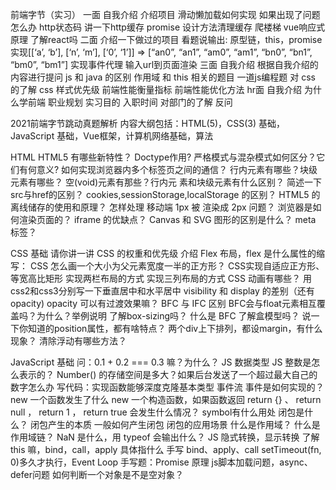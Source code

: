 前端字节（实习）
一面
自我介绍
介绍项目
滑动懒加载如何实现
如果出现了问题怎么办
http状态码
讲一下http缓存
promise
设计方法清理缓存
爬楼梯
vue响应式原理
了解react吗
二面
介绍一下做过的项目
看题说输出: 原型链，this，promise
实现[[‘a’, ‘b’], [‘n’, ‘m’], [‘0’, ‘1’]] => [“an0”, “an1”, “am0”, “am1”, “bn0”, “bn1”, “bm0”, “bm1”]
实现事件代理
输入url到页面渲染
三面
自我介绍
根据自我介绍的内容进行提问
js 和 java 的区别
作用域 和 this 相关的题目
一道js编程题
对 css 的了解
css 样式优先级
前端性能衡量指标
前端性能优化方法
hr面
自我介绍
为什么学前端
职业规划
实习目的
入职时间
对部门的了解
反问



2021前端字节跳动真题解析
内容大纲包括：HTML(5)，CSS(3) 基础，JavaScript 基础，Vue框架，计算机网络基础，算法

HTML
HTML5 有哪些新特性？
Doctype作⽤? 严格模式与混杂模式如何区分？它们有何意义?
如何实现浏览器内多个标签页之间的通信？
⾏内元素有哪些？块级元素有哪些？ 空(void)元素有那些？⾏内元 素和块级元素有什么区别？
简述⼀下src与href的区别？
cookies,sessionStorage,localStorage 的区别？
HTML5 的离线储存的使用和原理？
怎样处理 移动端 1px 被 渲染成 2px 问题？
浏览器是如何渲染页面的？
iframe 的优缺点？
Canvas 和 SVG 图形的区别是什么？
meta 标签？




CSS 基础
请你讲一讲 CSS 的权重和优先级
介绍 Flex 布局，flex 是什么属性的缩写：
CSS 怎么画一个大小为父元素宽度一半的正方形？
CSS实现自适应正方形、等宽高比矩形
实现两栏布局的方式
实现三列布局的方式
CSS 动画有哪些？
用css2和css3分别写一下垂直居中和水平居中
visibility 和 display 的差别（还有opacity)
opacity 可以有过渡效果嘛？
BFC 与 IFC 区别
BFC会与float元素相互覆盖吗？为什么？举例说明
了解box-sizing吗？
什么是 BFC
了解盒模型吗？
说一下你知道的position属性，都有啥特点？
两个div上下排列，都设margin，有什么现象？
清除浮动有哪些方法？




JavaScript 基础
问：0.1 + 0.2 === 0.3 嘛？为什么？
JS 数据类型
JS 整数是怎么表示的？
Number() 的存储空间是多大？如果后台发送了一个超过最大自己的数字怎么办
写代码：实现函数能够深度克隆基本类型
事件流
事件是如何实现的？
new 一个函数发生了什么
new 一个构造函数，如果函数返回 return {} 、 return null ， return 1 ， return true 会发生什么情况？
symbol有什么用处
闭包是什么？
闭包产生的本质
一般如何产生闭包
闭包的应用场景
什么是作用域？
什么是作用域链？
NaN 是什么，用 typeof 会输出什么？
JS 隐式转换，显示转换
了解 this 嘛，bind，call，apply 具体指什么
手写 bind、apply、call
setTimeout(fn, 0)多久才执行，Event Loop
手写题：Promise 原理
js脚本加载问题，async、defer问题
如何判断一个对象是不是空对象？
<script src=’xxx’ ’xxx’/>外部js文件先加载还是onload先执行，为什么？
怎么加事件监听
事件传播机制（事件流）
说一下原型链和原型链的继承吧
说下对 JS 的了解吧
数组能够调用的函数有那些？
如何判断数组类型
函数中的arguments是数组吗？类数组转数组的方法了解一下？
用过 TypeScript 吗？它的作用是什么？
PWA使用过吗？serviceWorker的使用原理是啥？
ES6 之前使用 prototype 实现继承
如果一个构造函数，bind了一个对象，用这个构造函数创建出的实例会继承这个对象的属性吗？为什么？
箭头函数和普通函数有啥区别？箭头函数能当构造函数吗？
知道 ES6 的 Class 嘛？Static 关键字有了解嘛
事件循环机制 （Event Loop）
手写题：数组扁平化
手写题：实现柯里化
手写题：数组去重
let 闭包
变量提升
instance 如何使用




Vue框架
active-class是哪个组件的属性？嵌套路由怎么定义？
怎么定义vue-router的动态路由？怎么获取传过来的动态参数？
vue-router有哪几种导航钩子？
scss是什么？在vue.cli中的安装使用步骤是？有哪几大特性？
mint-ui是什么？怎么使用？说出至少三个组件使用方法？
v-model是什么？怎么使用？ vue中标签怎么绑定事件？
axios是什么？怎么使用？描述使用它实现登录功能的流程？
axios+tp5进阶中，调用axios.post(‘api/user’)是进行的什么操作？axios.put(‘api/user/8′)呢？
什么是RESTful API？怎么使用?
vuex是什么？怎么使用？哪种功能场景使用它？
mvvm框架是什么？它和其它框架（jquery）的区别是什么？哪些场景适合？
自定义指令（v-check、v-focus）的方法有哪些？它有哪些钩子函数？还有哪些钩子函数参数？
说出至少4种vue当中的指令和它的用法？
vue-router是什么？它有哪些组件？
导航钩子有哪些？它们有哪些参数？
Vue的双向数据绑定原理是什么？
请详细说下你对vue生命周期的理解？
请说下封装 vue 组件的过程？
你是怎么认识vuex的？
vue-loader是什么？使用它的用途有哪些？
请说出vue.cli项目中src目录每个文件夹和文件的用法？
vue.cli中怎样使用自定义的组件？有遇到过哪些问题吗？
聊聊你对Vue.js的template编译的理解？
Vuex是什么？为什么使用Vuex？
vuejs与angularjs的区别？
vue为什么不直接操作dom？
你怎么理解vue是一个渐进式的框架？
Vue声明组件的state是用data方法，那为什么data是通过一个function来返回一个对象，而不是直接写一个对象呢？
说下vue组件之间的通信？
vue中mixin与extend区别？




计算机网络基础
HTTP 缓存
HTTP 常用的状态码及使用场景？
你知道 302 状态码是什么嘛？你平时浏览网页的过程中遇到过哪些 302 的场景？
HTTP 常用的请求方式，区别和用途？
你对计算机网络的认识怎么样
HTTPS 是什么？具体流程
三次握手和四次挥手
在交互过程中如果数据传送完了，还不想断开连接怎么办，怎么维持？
你对 TCP 滑动窗口有了解嘛？
WebSocket与Ajax的区别
了解 WebSocket 嘛？
HTTP 如何实现长连接？在什么时候会超时？
Fetch API与传统Request的区别
POST一般可以发送什么类型的文件，数据处理的问题
TCP 如何保证有效传输及拥塞控制原理。
http知道嘛？哪一层的协议？（应用层）
OSI七层模型和TCP/IP四层模型
TCP 协议怎么保证可靠的，UDP 为什么不可靠？
HTTP 2 改进
DDOS 攻击




算法
链表
前序遍历判断回文链表
反转链表
合并K个升序链表
K 个一组翻转链表
环形链表
排序链表
相交链表
字符串

【面试真题】最长回文子串【双指针】
最长公共前缀【双指针】
无重复字符的最长子串【双指针】
【面试真题】最小覆盖子串【滑动窗口】
数组问题

【面试真题】俄罗斯套娃信封问题【排序+最长上升子序列】
最长连续递增序列【快慢指针】
最长连续序列 【哈希表】
【面试真题】盛最多水的容器【哈希表】
寻找两个正序数组的中位数【双指针】
删除有序数组中的重复项【快慢指针】
和为K的子数组【哈希表】
nSum问题【哈希表】
【面试真题】接雨水【暴力+备忘录优化】
跳跃游戏【贪心算法】
二叉树

二叉树的最近公共祖先
二叉搜索树中的搜索
删除二叉搜索树中的节点
完全二叉树的节点个数
二叉树的锯齿形层序遍历
排序算法

用最少数量的箭引爆气球
合并区间【排序算法+区间问题】
二分查找

判断子序列【二分查找】
在排序数组中查找元素的第一个和最后一个位置【二分搜索】
动态规划

最长递增子序列
【面试真题】 零钱兑换
【面试真题】 最长公共子序列
编辑距离
【面试真题】最长回文子序列
【面试真题】最大子序和
【面试真题】 买卖股票的最佳时机
BFS

打开转盘锁
二叉树的最小深度
栈
最小栈【栈】
下一个更大元素
【面试真题】有效的括号
简化路径
DFS

岛屿的最大面积
相同的树

回溯算法
N皇后
全排列
括号生成
复原 IP 地址
子集



